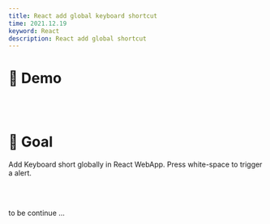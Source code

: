 ```yaml
---
title: React add global keyboard shortcut
time: 2021.12.19
keyword: React
description: React add global shortcut
---
```


<WidgetsMdHeader :title="title" :time="time"></WidgetsMdHeader>

# 🚀 Demo

<br/>
<br />

# 🎯 Goal

Add Keyboard short globally in React WebApp. Press white-space to trigger a alert.

<br />

<br />

to be continue ...
